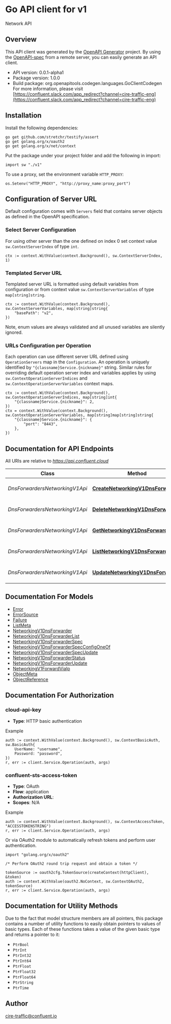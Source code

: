# Go API client for v1

Network API

## Overview
This API client was generated by the [OpenAPI Generator](https://openapi-generator.tech) project.  By using the [OpenAPI-spec](https://www.openapis.org/) from a remote server, you can easily generate an API client.

- API version: 0.0.1-alpha1
- Package version: 1.0.0
- Build package: org.openapitools.codegen.languages.GoClientCodegen
For more information, please visit [https://confluent.slack.com/app_redirect?channel=cire-traffic-eng](https://confluent.slack.com/app_redirect?channel=cire-traffic-eng)

## Installation

Install the following dependencies:

```shell
go get github.com/stretchr/testify/assert
go get golang.org/x/oauth2
go get golang.org/x/net/context
```

Put the package under your project folder and add the following in import:

```golang
import sw "./v1"
```

To use a proxy, set the environment variable `HTTP_PROXY`:

```golang
os.Setenv("HTTP_PROXY", "http://proxy_name:proxy_port")
```

## Configuration of Server URL

Default configuration comes with `Servers` field that contains server objects as defined in the OpenAPI specification.

### Select Server Configuration

For using other server than the one defined on index 0 set context value `sw.ContextServerIndex` of type `int`.

```golang
ctx := context.WithValue(context.Background(), sw.ContextServerIndex, 1)
```

### Templated Server URL

Templated server URL is formatted using default variables from configuration or from context value `sw.ContextServerVariables` of type `map[string]string`.

```golang
ctx := context.WithValue(context.Background(), sw.ContextServerVariables, map[string]string{
	"basePath": "v2",
})
```

Note, enum values are always validated and all unused variables are silently ignored.

### URLs Configuration per Operation

Each operation can use different server URL defined using `OperationServers` map in the `Configuration`.
An operation is uniquely identified by `"{classname}Service.{nickname}"` string.
Similar rules for overriding default operation server index and variables applies by using `sw.ContextOperationServerIndices` and `sw.ContextOperationServerVariables` context maps.

```
ctx := context.WithValue(context.Background(), sw.ContextOperationServerIndices, map[string]int{
	"{classname}Service.{nickname}": 2,
})
ctx = context.WithValue(context.Background(), sw.ContextOperationServerVariables, map[string]map[string]string{
	"{classname}Service.{nickname}": {
		"port": "8443",
	},
})
```

## Documentation for API Endpoints

All URIs are relative to *https://api.confluent.cloud*

Class | Method | HTTP request | Description
------------ | ------------- | ------------- | -------------
*DnsForwardersNetworkingV1Api* | [**CreateNetworkingV1DnsForwarder**](docs/DnsForwardersNetworkingV1Api.md#createnetworkingv1dnsforwarder) | **Post** /networking/v1/dns-forwarders | Create a Dns Forwarder
*DnsForwardersNetworkingV1Api* | [**DeleteNetworkingV1DnsForwarder**](docs/DnsForwardersNetworkingV1Api.md#deletenetworkingv1dnsforwarder) | **Delete** /networking/v1/dns-forwarders/{id} | Delete a Dns Forwarder
*DnsForwardersNetworkingV1Api* | [**GetNetworkingV1DnsForwarder**](docs/DnsForwardersNetworkingV1Api.md#getnetworkingv1dnsforwarder) | **Get** /networking/v1/dns-forwarders/{id} | Read a Dns Forwarder
*DnsForwardersNetworkingV1Api* | [**ListNetworkingV1DnsForwarders**](docs/DnsForwardersNetworkingV1Api.md#listnetworkingv1dnsforwarders) | **Get** /networking/v1/dns-forwarders | List of Dns Forwarders
*DnsForwardersNetworkingV1Api* | [**UpdateNetworkingV1DnsForwarder**](docs/DnsForwardersNetworkingV1Api.md#updatenetworkingv1dnsforwarder) | **Patch** /networking/v1/dns-forwarders/{id} | Update a Dns Forwarder


## Documentation For Models

 - [Error](docs/Error.md)
 - [ErrorSource](docs/ErrorSource.md)
 - [Failure](docs/Failure.md)
 - [ListMeta](docs/ListMeta.md)
 - [NetworkingV1DnsForwarder](docs/NetworkingV1DnsForwarder.md)
 - [NetworkingV1DnsForwarderList](docs/NetworkingV1DnsForwarderList.md)
 - [NetworkingV1DnsForwarderSpec](docs/NetworkingV1DnsForwarderSpec.md)
 - [NetworkingV1DnsForwarderSpecConfigOneOf](docs/NetworkingV1DnsForwarderSpecConfigOneOf.md)
 - [NetworkingV1DnsForwarderSpecUpdate](docs/NetworkingV1DnsForwarderSpecUpdate.md)
 - [NetworkingV1DnsForwarderStatus](docs/NetworkingV1DnsForwarderStatus.md)
 - [NetworkingV1DnsForwarderUpdate](docs/NetworkingV1DnsForwarderUpdate.md)
 - [NetworkingV1ForwardViaIp](docs/NetworkingV1ForwardViaIp.md)
 - [ObjectMeta](docs/ObjectMeta.md)
 - [ObjectReference](docs/ObjectReference.md)


## Documentation For Authorization



### cloud-api-key

- **Type**: HTTP basic authentication

Example

```golang
auth := context.WithValue(context.Background(), sw.ContextBasicAuth, sw.BasicAuth{
    UserName: "username",
    Password: "password",
})
r, err := client.Service.Operation(auth, args)
```


### confluent-sts-access-token


- **Type**: OAuth
- **Flow**: application
- **Authorization URL**: 
- **Scopes**: N/A

Example

```golang
auth := context.WithValue(context.Background(), sw.ContextAccessToken, "ACCESSTOKENSTRING")
r, err := client.Service.Operation(auth, args)
```

Or via OAuth2 module to automatically refresh tokens and perform user authentication.

```golang
import "golang.org/x/oauth2"

/* Perform OAuth2 round trip request and obtain a token */

tokenSource := oauth2cfg.TokenSource(createContext(httpClient), &token)
auth := context.WithValue(oauth2.NoContext, sw.ContextOAuth2, tokenSource)
r, err := client.Service.Operation(auth, args)
```


## Documentation for Utility Methods

Due to the fact that model structure members are all pointers, this package contains
a number of utility functions to easily obtain pointers to values of basic types.
Each of these functions takes a value of the given basic type and returns a pointer to it:

* `PtrBool`
* `PtrInt`
* `PtrInt32`
* `PtrInt64`
* `PtrFloat`
* `PtrFloat32`
* `PtrFloat64`
* `PtrString`
* `PtrTime`

## Author

cire-traffic@confluent.io

